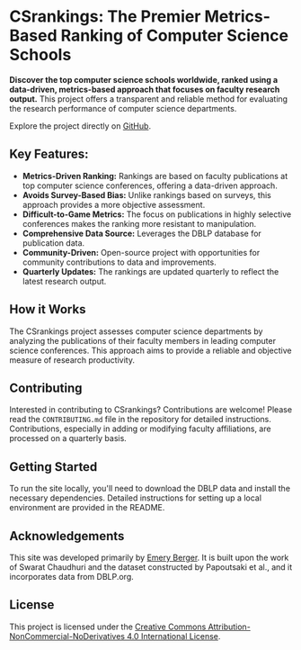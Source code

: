 # CSrankings: The Premier Metrics-Based Ranking of Computer Science Schools

**Discover the top computer science schools worldwide, ranked using a data-driven, metrics-based approach that focuses on faculty research output.**  This project offers a transparent and reliable method for evaluating the research performance of computer science departments.

Explore the project directly on [GitHub](https://github.com/emeryberger/CSrankings).

## Key Features:

*   **Metrics-Driven Ranking:** Rankings are based on faculty publications at top computer science conferences, offering a data-driven approach.
*   **Avoids Survey-Based Bias:**  Unlike rankings based on surveys, this approach provides a more objective assessment.
*   **Difficult-to-Game Metrics:** The focus on publications in highly selective conferences makes the ranking more resistant to manipulation.
*   **Comprehensive Data Source:** Leverages the DBLP database for publication data.
*   **Community-Driven:** Open-source project with opportunities for community contributions to data and improvements.
*   **Quarterly Updates:**  The rankings are updated quarterly to reflect the latest research output.

## How it Works

The CSrankings project assesses computer science departments by analyzing the publications of their faculty members in leading computer science conferences. This approach aims to provide a reliable and objective measure of research productivity.

## Contributing

Interested in contributing to CSrankings? Contributions are welcome! Please read the `CONTRIBUTING.md` file in the repository for detailed instructions. Contributions, especially in adding or modifying faculty affiliations, are processed on a quarterly basis.

## Getting Started

To run the site locally, you'll need to download the DBLP data and install the necessary dependencies. Detailed instructions for setting up a local environment are provided in the README.

## Acknowledgements

This site was developed primarily by [Emery Berger](https://emeryberger.com). It is built upon the work of Swarat Chaudhuri and the dataset constructed by Papoutsaki et al., and it incorporates data from DBLP.org.

## License

This project is licensed under the [Creative Commons Attribution-NonCommercial-NoDerivatives 4.0 International License](https://creativecommons.org/licenses/by-nc-nd/4.0/).